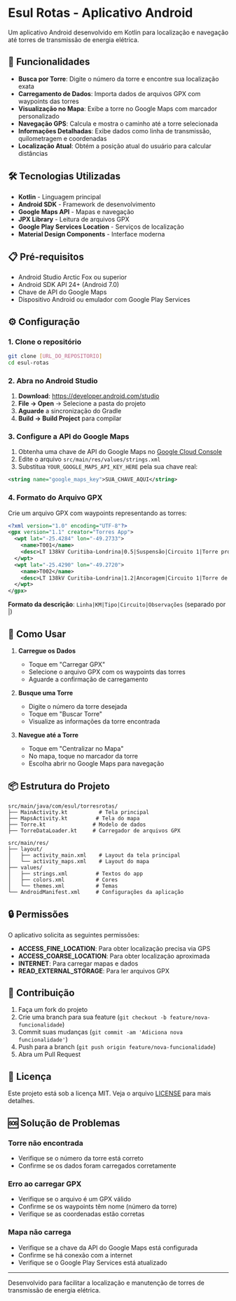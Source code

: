 # Esul Rotas - Aplicativo Android

Um aplicativo Android desenvolvido em Kotlin para localização e navegação até torres de transmissão de energia elétrica.

## 📱 Funcionalidades

- **Busca por Torre**: Digite o número da torre e encontre sua localização exata
- **Carregamento de Dados**: Importa dados de arquivos GPX com waypoints das torres  
- **Visualização no Mapa**: Exibe a torre no Google Maps com marcador personalizado
- **Navegação GPS**: Calcula e mostra o caminho até a torre selecionada
- **Informações Detalhadas**: Exibe dados como linha de transmissão, quilometragem e coordenadas
- **Localização Atual**: Obtém a posição atual do usuário para calcular distâncias

## 🛠️ Tecnologias Utilizadas

- **Kotlin** - Linguagem principal
- **Android SDK** - Framework de desenvolvimento
- **Google Maps API** - Mapas e navegação
- **JPX Library** - Leitura de arquivos GPX
- **Google Play Services Location** - Serviços de localização
- **Material Design Components** - Interface moderna

## 📋 Pré-requisitos

- Android Studio Arctic Fox ou superior
- Android SDK API 24+ (Android 7.0)
- Chave de API do Google Maps
- Dispositivo Android ou emulador com Google Play Services

## ⚙️ Configuração

### 1. Clone o repositório
```bash
git clone [URL_DO_REPOSITORIO]
cd esul-rotas
```

### 2. Abra no Android Studio
1. **Download**: https://developer.android.com/studio
2. **File → Open** → Selecione a pasta do projeto
3. **Aguarde** a sincronização do Gradle
4. **Build → Build Project** para compilar

### 3. Configure a API do Google Maps
1. Obtenha uma chave de API do Google Maps no [Google Cloud Console](https://console.cloud.google.com/)
2. Edite o arquivo `src/main/res/values/strings.xml`
3. Substitua `YOUR_GOOGLE_MAPS_API_KEY_HERE` pela sua chave real:

```xml
<string name="google_maps_key">SUA_CHAVE_AQUI</string>
```

### 4. Formato do Arquivo GPX
Crie um arquivo GPX com waypoints representando as torres:

```xml
<?xml version="1.0" encoding="UTF-8"?>
<gpx version="1.1" creator="Torres App">
  <wpt lat="-25.4284" lon="-49.2733">
    <name>T001</name>
    <desc>LT 138kV Curitiba-Londrina|0.5|Suspensão|Circuito 1|Torre próxima à subestação</desc>
  </wpt>
  <wpt lat="-25.4290" lon="-49.2720">
    <name>T002</name>
    <desc>LT 138kV Curitiba-Londrina|1.2|Ancoragem|Circuito 1|Torre de ângulo</desc>
  </wpt>
</gpx>
```

**Formato da descrição**: `Linha|KM|Tipo|Circuito|Observações` (separado por |)

## 🚀 Como Usar

1. **Carregue os Dados**
   - Toque em "Carregar GPX"
   - Selecione o arquivo GPX com os waypoints das torres
   - Aguarde a confirmação de carregamento

2. **Busque uma Torre**
   - Digite o número da torre desejada
   - Toque em "Buscar Torre"
   - Visualize as informações da torre encontrada

3. **Navegue até a Torre**
   - Toque em "Centralizar no Mapa"
   - No mapa, toque no marcador da torre
   - Escolha abrir no Google Maps para navegação

## 📦 Estrutura do Projeto

```
src/main/java/com/esul/torresrotas/
├── MainActivity.kt          # Tela principal
├── MapsActivity.kt         # Tela do mapa
├── Torre.kt               # Modelo de dados
├── TorreDataLoader.kt     # Carregador de arquivos GPX

src/main/res/
├── layout/
│   ├── activity_main.xml    # Layout da tela principal
│   └── activity_maps.xml    # Layout do mapa
├── values/
│   ├── strings.xml         # Textos do app
│   ├── colors.xml          # Cores
│   └── themes.xml          # Temas
└── AndroidManifest.xml     # Configurações da aplicação
```

## 🔒 Permissões

O aplicativo solicita as seguintes permissões:

- **ACCESS_FINE_LOCATION**: Para obter localização precisa via GPS
- **ACCESS_COARSE_LOCATION**: Para obter localização aproximada
- **INTERNET**: Para carregar mapas e dados
- **READ_EXTERNAL_STORAGE**: Para ler arquivos GPX

## 🤝 Contribuição

1. Faça um fork do projeto
2. Crie uma branch para sua feature (`git checkout -b feature/nova-funcionalidade`)
3. Commit suas mudanças (`git commit -am 'Adiciona nova funcionalidade'`)
4. Push para a branch (`git push origin feature/nova-funcionalidade`)
5. Abra um Pull Request

## 📄 Licença

Este projeto está sob a licença MIT. Veja o arquivo [LICENSE](LICENSE) para mais detalhes.

## 🆘 Solução de Problemas

### Torre não encontrada
- Verifique se o número da torre está correto
- Confirme se os dados foram carregados corretamente

### Erro ao carregar GPX
- Verifique se o arquivo é um GPX válido
- Confirme se os waypoints têm nome (número da torre)
- Verifique se as coordenadas estão corretas

### Mapa não carrega
- Verifique se a chave da API do Google Maps está configurada
- Confirme se há conexão com a internet
- Verifique se o Google Play Services está atualizado

---

Desenvolvido para facilitar a localização e manutenção de torres de transmissão de energia elétrica.
